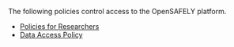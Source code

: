 The following policies control access to the OpenSAFELY platform.

* [Policies for Researchers](https://www.opensafely.org/policies-for-researchers/)
* [Data Access Policy](developer-access-policy.md)
